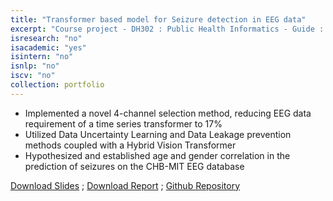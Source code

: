 ```yaml
---
title: "Transformer based model for Seizure detection in EEG data"
excerpt: "Course project - DH302 : Public Health Informatics - Guide : Prof. Kshitij Jadhav - Secured an AP grade"
isresearch: "no"
isacademic: "yes"
isintern: "no"
isnlp: "no"
iscv: "no"
collection: portfolio
---
```


* Implemented a novel 4-channel selection method, reducing EEG data requirement of a time series transformer to 17%
* Utilized Data Uncertainty Learning and Data Leakage prevention methods coupled with a Hybrid Vision Transformer
* Hypothesized and established age and gender correlation in the prediction of seizures on the CHB-MIT EEG database


[Download Slides](http://amparulekar.github.io/files/DH302_pres.pdf) ; [Download Report](http://amparulekar.github.io/files/DH302_report.pdf) ; [Github Repository](https://github.com/Amparulekar/Transformer-based-model-for-Seizure-detection-in-EEG-data)
